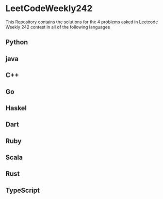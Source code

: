 # LeetCodeWeekly242

This Repository contains the solutions for the 4 problems asked in Leetcode Weekly 242 contest in
all of the following languages

## Python
## java
## C++
## Go
## Haskel
## Dart
## Ruby
## Scala
## Rust
## TypeScript
